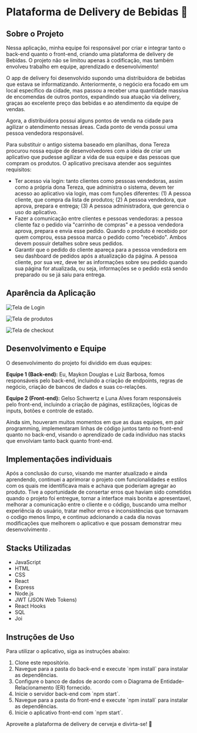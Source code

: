 # Plataforma de Delivery de Bebidas 🍻

## Sobre o Projeto

Nessa aplicação, minha equipe foi responsável por criar e integrar tanto o back-end quanto o front-end, criando uma plataforma de delivery de Bebidas. O projeto não se limitou apenas à codificação, mas também envolveu trabalho em equipe, aprendizado e desenvolvimento!

O app de delivery foi desenvolvido supondo uma distribuidora de bebidas que estava se informatizando. Anteriormente, o negócio era focado em um local específico da cidade, mas passou a receber uma quantidade massiva de encomendas de outros pontos, expandindo sua atuação via delivery, graças ao excelente preço das bebidas e ao atendimento da equipe de vendas.

Agora, a distribuidora possui alguns pontos de venda na cidade para agilizar o atendimento nessas áreas. Cada ponto de venda possui uma pessoa vendedora responsável.

Para substituir o antigo sistema baseado em planilhas, dona Tereza procurou nossa equipe de desenvolvedores com a ideia de criar um aplicativo que pudesse agilizar a vida de sua equipe e das pessoas que compram os produtos. O aplicativo precisava atender aos seguintes requisitos:

- Ter acesso via login: tanto clientes como pessoas vendedoras, assim como a própria dona Tereza, que administra o sistema, devem ter acesso ao aplicativo via login, mas com funções diferentes: (1) A pessoa cliente, que compra da lista de produtos; (2) A pessoa vendedora, que aprova, prepara e entrega; (3) A pessoa administradora, que gerencia o uso do aplicativo.
- Fazer a comunicação entre clientes e pessoas vendedoras: a pessoa cliente faz o pedido via "carrinho de compras" e a pessoa vendedora aprova, prepara e envia esse pedido. Quando o produto é recebido por quem comprou, essa pessoa marca o pedido como "recebido". Ambos devem possuir detalhes sobre seus pedidos.
- Garantir que o pedido do cliente apareça para a pessoa vendedora em seu dashboard de pedidos após a atualização da página. A pessoa cliente, por sua vez, deve ter as informações sobre seu pedido quando sua página for atualizada, ou seja, informações se o pedido está sendo preparado ou se já saiu para entrega.
  
## Aparência da Aplicação
![Tela de Login](https://github.com/GuilhermePLeonel/Delivery-App/blob/main/image-1.png)

![Tela de produtos](https://github.com/GuilhermePLeonel/Delivery-App/blob/main/image-2%20(1).png)

![Tela de checkout](https://github.com/GuilhermePLeonel/Delivery-App/blob/main/image-3.png)

## Desenvolvimento e Equipe

O desenvolvimento do projeto foi dividido em duas equipes:

**Equipe 1 (Back-end):** Eu, Maykon Douglas e Luiz Barbosa, fomos responsáveis pelo back-end, incluindo a criação de endpoints, regras de negócio, criação de bancos de dados e suas co-relações.

**Equipe 2 (Front-end):** Gelso Schwertz e Luna Alves foram responsáveis pelo front-end, incluindo a criação de páginas, estilizações, lógicas de inputs, botões e controle de estado.

Ainda sim, houveram muitos momentos em que as duas equipes, em pair programming, implementaram linhas de código juntos tanto no front-end quanto no back-end, visando o aprendizado de cada indivíduo nas stacks que envolviam tanto back quanto front-end.

## Implementações individuais

Após a conclusão do curso, visando me manter atualizado e ainda aprendendo, continuei a aprimorar o projeto com funcionalidades e estilos com os quais me identificava mais e achava que poderiam agregar ao produto.
Tive a oportunidade de consertar erros que haviam sido cometidos quando o projeto foi entregue, tornar a interface mais bonita e apresentavel, melhorar a comunicação entre o cliente e o código, buscando uma melhor
experiência do usuário, tratar melhor erros e inconsistências que tornavam o codigo menos limpo, e continuo adcionando a cada dia novas modificações que melhorem o aplicativo e que possam demonstrar meu desenvolvimento
.

## Stacks Utilizadas

- JavaScript
- HTML
- CSS
- React
- Express
- Node.js
- JWT (JSON Web Tokens)
- React Hooks
- SQL
- Joi

## Instruções de Uso

Para utilizar o aplicativo, siga as instruções abaixo:

1. Clone este repositório.
2. Navegue para a pasta do back-end e execute \`npm install\` para instalar as dependências.
3. Configure o banco de dados de acordo com o Diagrama de Entidade-Relacionamento (ER) fornecido.
4. Inicie o servidor back-end com \`npm start\`.
5. Navegue para a pasta do front-end e execute \`npm install\` para instalar as dependências.
6. Inicie o aplicativo front-end com \`npm start\`.

Aproveite a plataforma de delivery de cerveja e divirta-se! 🍻
